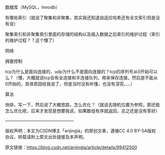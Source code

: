 数据库（MySQL，Innodb）

有哪些索引（就说了聚集和非聚集，其实我还知道自适应哈希还有全文索引但是没有说）



聚集索引和非聚集索引里面的存储的结构以及插入数据之后索引的维护过程（索引的维护过程？？这个懵了）



网络

拥塞控制



tcp为什么是面向连接的，udp为什么不是面向连接的？tcp的序列号从0开始可以么？（懵，大概就说tcp会有全连接和半连接队列，用来保存连接。然后是不能从0开始的，具体原因给我说了，但是当时没有听懂，也没有深究、、、）



算法

快排，写一下，然后说了大概思路，怎么优化？（就说去随机位置为参照，那还能怎么优化呢，后来才发现是想要我说，如果数组有序就返回，总之还是没有答好）

————————————————

版权声明：本文为CSDN博主「anjingla」的原创文章，遵循CC 4.0 BY-SA版权协议，转载请附上原文出处链接及本声明。

原文链接：https://blog.csdn.net/anjingla/article/details/99412500

